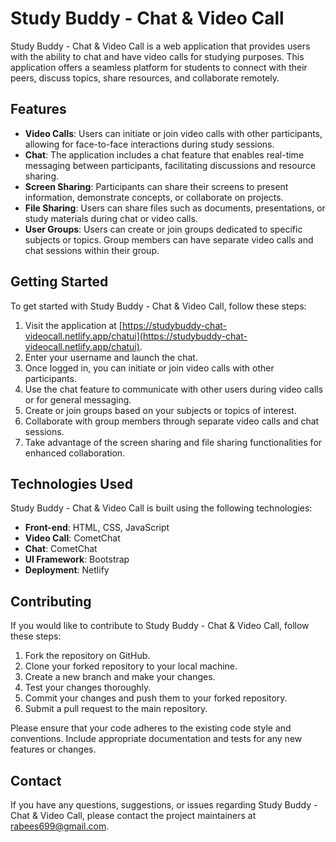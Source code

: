 # Study Buddy - Chat & Video Call

Study Buddy - Chat & Video Call is a web application that provides users with the ability to chat and have video calls for studying purposes. This application offers a seamless platform for students to connect with their peers, discuss topics, share resources, and collaborate remotely.

## Features

- **Video Calls**: Users can initiate or join video calls with other participants, allowing for face-to-face interactions during study sessions.
- **Chat**: The application includes a chat feature that enables real-time messaging between participants, facilitating discussions and resource sharing.
- **Screen Sharing**: Participants can share their screens to present information, demonstrate concepts, or collaborate on projects.
- **File Sharing**: Users can share files such as documents, presentations, or study materials during chat or video calls.
- **User Groups**: Users can create or join groups dedicated to specific subjects or topics. Group members can have separate video calls and chat sessions within their group.

## Getting Started

To get started with Study Buddy - Chat & Video Call, follow these steps:

1. Visit the application at [https://studybuddy-chat-videocall.netlify.app/chatui](https://studybuddy-chat-videocall.netlify.app/chatui).
2. Enter your username and launch the chat.
3. Once logged in, you can initiate or join video calls with other participants.
4. Use the chat feature to communicate with other users during video calls or for general messaging.
5. Create or join groups based on your subjects or topics of interest.
6. Collaborate with group members through separate video calls and chat sessions.
7. Take advantage of the screen sharing and file sharing functionalities for enhanced collaboration.

## Technologies Used

Study Buddy - Chat & Video Call is built using the following technologies:

- **Front-end**: HTML, CSS, JavaScript
- **Video Call**: CometChat
- **Chat**: CometChat
- **UI Framework**: Bootstrap
- **Deployment**: Netlify

## Contributing

If you would like to contribute to Study Buddy - Chat & Video Call, follow these steps:

1. Fork the repository on GitHub.
2. Clone your forked repository to your local machine.
3. Create a new branch and make your changes.
4. Test your changes thoroughly.
5. Commit your changes and push them to your forked repository.
6. Submit a pull request to the main repository.

Please ensure that your code adheres to the existing code style and conventions. Include appropriate documentation and tests for any new features or changes.

## Contact

If you have any questions, suggestions, or issues regarding Study Buddy - Chat & Video Call, please contact the project maintainers at [rabees699@gmail.com](mailto:rabees699@gmail.com).
